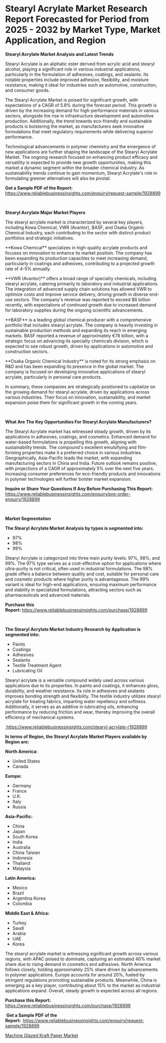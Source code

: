 <p><h1>Stearyl Acrylate Market Research Report Forecasted for Period from 2025 -  2032 by Market Type, Market Application, and Region</h1></p><p><strong>Stearyl Acrylate Market Analysis and Latest Trends</strong></p>
<p><p>Stearyl Acrylate is an aliphatic ester derived from acrylic acid and stearyl alcohol, playing a significant role in various industrial applications, particularly in the formulation of adhesives, coatings, and sealants. Its notable properties include improved adhesion, flexibility, and moisture resistance, making it ideal for industries such as automotive, construction, and consumer goods.</p><p>The Stearyl Acrylate Market is poised for significant growth, with expectations of a CAGR of 5.8% during the forecast period. This growth is driven by the increasing demand for high-performance materials in various sectors, alongside the rise in infrastructure development and automotive production. Additionally, the trend towards eco-friendly and sustainable products is bolstering the market, as manufacturers seek innovative formulations that meet regulatory requirements while delivering superior performance.</p><p>Technological advancements in polymer chemistry and the emergence of new applications are further shaping the landscape of the Stearyl Acrylate Market. The ongoing research focused on enhancing product efficacy and versatility is expected to provide new growth opportunities, making this market a dynamic segment within the broader chemical industry. As sustainability trends continue to gain momentum, Stearyl Acrylate's role in formulating greener alternatives will also be pivotal.</p></p>
<p><strong>Get a Sample PDF of the Report:&nbsp;</strong> <a href="https://www.reliablebusinessinsights.com/enquiry/request-sample/1928899?utm_campaign=3045&utm_medium=2&utm_source=Github&utm_content=ia&utm_term=01042025&utm_id=stearyl-acrylate">https://www.reliablebusinessinsights.com/enquiry/request-sample/1928899</a></p>
<p>&nbsp;</p>
<p><strong>Stearyl Acrylate Major Market Players</strong></p>
<p><p>The stearyl acrylate market is characterized by several key players, including Kowa Chemical, VWR (Avantor), BASF, and Osaka Organic Chemical Industry, each contributing to the sector with distinct product portfolios and strategic initiatives.</p><p>**Kowa Chemical** specializes in high-quality acrylate products and focuses on innovation to enhance its market position. The company has been expanding its production capacities to meet increasing demand, particularly in coatings and adhesives, contributing to a projected growth rate of 4-5% annually.</p><p>**VWR (Avantor)** offers a broad range of specialty chemicals, including stearyl acrylate, catering primarily to laboratory and industrial applications. The integration of advanced supply chain solutions has allowed VWR to optimize costs and improve service delivery, driving growth in diverse end-use sectors. The company's revenue was reported to exceed $6 billion recently, with expectations of continued growth due to increased demand for laboratory supplies during the ongoing scientific advancements.</p><p>**BASF** is a leading global chemical producer with a comprehensive portfolio that includes stearyl acrylate. The company is heavily investing in sustainable production methods and expanding its reach in emerging markets. BASF reported a revenue of approximately €78 billion, with a strategic focus on advancing its specialty chemicals division, which is expected to see robust growth, driven by applications in automotive and construction sectors.</p><p>**Osaka Organic Chemical Industry** is noted for its strong emphasis on R&D and has been expanding its presence in the global market. The company is focused on developing innovative applications of stearyl acrylate, particularly in personal care products.</p><p>In summary, these companies are strategically positioned to capitalize on the growing demand for stearyl acrylate, driven by applications across various industries. Their focus on innovation, sustainability, and market expansion poise them for significant growth in the coming years.</p></p>
<p>&nbsp;</p>
<p><strong>What Are The Key Opportunities For Stearyl Acrylate Manufacturers?</strong></p>
<p><p>The Stearyl Acrylate market has witnessed steady growth, driven by its applications in adhesives, coatings, and cosmetics. Enhanced demand for water-based formulations is propelling this growth, aligning with sustainability trends. The compound's excellent emulsifying and film-forming properties make it a preferred choice in various industries. Geographically, Asia-Pacific leads the market, with expanding manufacturing sectors in China and India. Future outlook remains positive, with projections of a CAGR of approximately 5% over the next five years. Increasing consumer preferences for eco-friendly products and innovations in polymer technologies will further bolster market expansion.</p></p>
<p><strong>Inquire or Share Your Questions If Any Before Purchasing This Report:</strong> <a href="https://www.reliablebusinessinsights.com/enquiry/pre-order-enquiry/1928899?utm_campaign=3045&utm_medium=2&utm_source=Github&utm_content=ia&utm_term=01042025&utm_id=stearyl-acrylate">https://www.reliablebusinessinsights.com/enquiry/pre-order-enquiry/1928899</a></p>
<p>&nbsp;</p>
<p><strong>Market Segmentation</strong></p>
<p><strong>The Stearyl Acrylate Market Analysis by types is segmented into:</strong></p>
<p><ul><li>97%</li><li>98%</li><li>99%</li></ul></p>
<p><p>Stearyl Acrylate is categorized into three main purity levels: 97%, 98%, and 99%. The 97% type serves as a cost-effective option for applications where ultra-purity is not critical, often used in industrial formulations. The 98% grade offers a balance between quality and cost, suitable for personal care and cosmetic products where higher purity is advantageous. The 99% variant is ideal for high-end applications, ensuring maximum performance and stability in specialized formulations, attracting sectors such as pharmaceuticals and advanced materials.</p></p>
<p><strong>Purchase this Report:&nbsp;</strong><a href="https://www.reliablebusinessinsights.com/purchase/1928899?utm_campaign=3045&utm_medium=2&utm_source=Github&utm_content=ia&utm_term=01042025&utm_id=stearyl-acrylate">https://www.reliablebusinessinsights.com/purchase/1928899</a></p>
<p>&nbsp;</p>
<p><strong>The Stearyl Acrylate Market Industry Research by Application is segmented into:</strong></p>
<p><ul><li>Paints</li><li>Coatings</li><li>Adhesives</li><li>Sealants</li><li>Textile Treatment Agent</li><li>Lubricating Oil</li></ul></p>
<p><p>Stearyl acrylate is a versatile compound widely used across various applications due to its properties. In paints and coatings, it enhances gloss, durability, and weather resistance. Its role in adhesives and sealants improves bonding strength and flexibility. The textile industry utilizes stearyl acrylate for treating fabrics, imparting water repellency and softness. Additionally, it serves as an additive in lubricating oils, enhancing performance by reducing friction and wear, thereby improving the overall efficiency of mechanical systems.</p></p>
<p><a href="https://www.reliablebusinessinsights.com/stearyl-acrylate-r1928899?utm_campaign=3045&utm_medium=2&utm_source=Github&utm_content=ia&utm_term=01042025&utm_id=stearyl-acrylate">&nbsp;https://www.reliablebusinessinsights.com/stearyl-acrylate-r1928899</a></p>
<p><strong>In terms of Region, the Stearyl Acrylate Market Players available by Region are:</strong></p>
<p>
    <p> <strong> North America: </strong>
        <ul>
            <li>United States</li>
            <li>Canada</li>
        </ul>
        </p> 
    <p> <strong> Europe: </strong>
        <ul>
            <li>Germany</li>
            <li>France</li>
            <li>U.K.</li>
            <li>Italy</li>
            <li>Russia</li>
        </ul>
        </p> 
    <p> <strong> Asia-Pacific: </strong>
        <ul>
            <li>China</li>
            <li>Japan</li>
            <li>South Korea</li>
            <li>India</li>
            <li>Australia</li>
            <li>China Taiwan</li>
            <li>Indonesia</li>
            <li>Thailand</li>
            <li>Malaysia</li>
        </ul>
        </p> 
    <p> <strong> Latin America: </strong>
        <ul>
            <li>Mexico</li>
            <li>Brazil</li>
            <li>Argentina Korea</li>
            <li>Colombia</li>
        </ul>
        </p> 
    <p> <strong> Middle East & Africa: </strong>
        <ul>
            <li>Turkey</li>
            <li>Saudi</li>
            <li>Arabia</li>
            <li>UAE</li>
            <li>Korea</li>
        </ul>
    </p>
    </p>
<p><p>The stearyl acrylate market is witnessing significant growth across various regions, with APAC poised to dominate, capturing an estimated 40% market share due to rising demand in cosmetics and adhesives. North America follows closely, holding approximately 25% share driven by advancements in polymer applications. Europe accounts for around 20%, fueled by stringent regulations promoting sustainable products. Meanwhile, China is emerging as a key player, contributing about 15% to the market as industrial applications expand. Overall, steady growth is expected across all regions.</p></p>
<p><strong>Purchase this Report: </strong><a href="https://www.reliablebusinessinsights.com/purchase/1928899?utm_campaign=3045&utm_medium=2&utm_source=Github&utm_content=ia&utm_term=01042025&utm_id=stearyl-acrylate">https://www.reliablebusinessinsights.com/purchase/1928899</a></p>
<p>&nbsp;<strong>Get a Sample PDF of the Report:&nbsp;&nbsp;</strong><a href="https://www.reliablebusinessinsights.com/enquiry/request-sample/1928899?utm_campaign=3045&utm_medium=2&utm_source=Github&utm_content=ia&utm_term=01042025&utm_id=stearyl-acrylate">https://www.reliablebusinessinsights.com/enquiry/request-sample/1928899</a></p>
<p><strong></strong></p>
<p><p><a href="https://github.com/paljuhubeyde/Market-Research-Report-List-1/blob/main/machine-glazed-kraft-paper-market.md?utm_campaign=3045&utm_medium=2&utm_source=Github&utm_content=ia&utm_term=01042025&utm_id=stearyl-acrylate">Machine Glazed Kraft Paper Market</a></p></p>